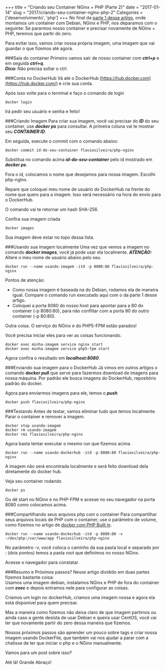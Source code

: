 +++
title = "Criando seu Container NGinx + PHP (Parte 2)"
date = "2017-01-14"
slug = "2017/criando-seu-container-nginx-php-2"
Categories = ['desenvolvimento', 'php']
+++
No final da [parte 1 desse artigo](http://flaviosilveira.com/2017/criando-seu-container-nginx-php-1), onde montamos um container com Debian, NGinx e PHP, nos deparamos com o seguinte: Se pararmos nosso container e precisar novamente de NGinx + PHP, teremos que partir do zero.

Para evitar isso, vamos criar nossa própria imagem, uma imagem que vai guardar o que fizemos até agora.
<!--more-->
###Saia do container
Primeiro vamos sair de nosso container com ***ctrl+p*** e em seguida ***ctrl+q***.<br/>***Dica:*** Não precisa soltar o ctrl.

###Conta no DockerHub
Vá até o DockerHub [https://hub.docker.com](https://hub.docker.com/) e crie sua conta.

Após isso volte para o terminal e faço o comando de login

	docker login
	
Irá pedir seu usuário e senha e feito!

###Criando Imagem
Para criar sua imagem, você vai precisar do ***ID*** do seu container, use ***docker ps*** para consultar. A primeira coluna vai te mostrar seu ***CONTAINER ID***.

Em seguida, execute o commit com o comando abaixo:

	docker commit id-do-seu-container flaviosilveira/php-nginx
	
Substitua no comando acima ***id-do-seu-container*** pelo id mostrado em ***docker ps***.

Fora o id, colocamos o nome que desejamos para nossa imagem. Escolhi php-nginx.

Repare que coloquei meu nome de usuário do DockerHub na frente do nome que quero para a imagem. Isso será necessário na hora do envio para o DockerHub.

O comando vai te retornar um hash SHA-256.

Confira sua imagem criada
	
	docker images
	
Sua imagem deve estar no topo dessa lista.

###Usando sua imagem localmente
Uma vez que vemos a imagem no comando ***docker images***, você já pode usar ela localmente.
***ATENÇÃO:*** Altere o meu nome de usuário abaixo pelo seu.

	docker run --name usando-imagem -itd -p 8080:80 flaviosilveira/php-nginx

Pontos de atenção:

- Como nossa imagem é baseada na do Debian, rodamos ela de maneira igual. Compare o comando run executado aqui com o da parte 1 desse artigo.
- Coloquei a porta 8080 do nosso host para apontar para a 80 do container (-p 8080:80), para não conflitar com a porta 80 do outro container (-p 80:80).

Outra coisa. O serviço do NGinx e do PHP5-FPM estão parados!

Você precisa iniciar eles para ver as coisas funcionando.

	docker exec minha-imagem service nginx start
	docker exec minha-imagem service php5-fpm start

Agora confira o resultado em ***localhost:8080***.

###Enviando sua imagem para o DockerHub
Já vimos em outros artigos o comando ***docker pull*** que serve para fazermos download de imagens para nossa máquina. Por padrão ele busca imagens do DockerHub, repositório padrão do docker.

Agora para enviarmos imagens para ele, temos o ***push***

	docker push flaviosilveira/php-nginx

###Testando
Antes de testar, vamos eliminar tudo que temos localmente. Parar o container e remover a imagem.

	docker stop usando-imagem
	docker rm usando-imagem
	docker rmi flaviosilveira/php-nginx
	
Agora basta tentar executar o mesmo run que fizemos acima.

	docker run --name usando-dockerhub -itd -p 8080:80 flaviosilveira/php-nginx

A imagem não será encontrada localmente e será feito download dela diretamente do docker hub.

Veja seu container rodando
	
	docker ps
	
Ou dê start no NGinx e no PHP-FPM e acesse no seu navegador na porta 8080 como colocamos acima.

###Compartilhando seus arquivos php com o container
Para compartilhar seus arquivos locais de PHP com o container, use o parâmetro de volume, como fizemos no artigo de [docker com PHP Built in](http://flaviosilveira.com/2016/docker-php7-e-php-built-in/).

	docker run --name usando-dockerhub -itd -p 8080:80 -v ~/dev/php:/var/www/app flaviosilveira/php-nginx
	
No parâmetro -v, você coloca o caminho da sua pasta local e separado por : (dois pontos) temos a pasta root que definimos no nosso NGinx.

Acesse o navegador para constatar.

###Resumo e Próximos passos?
Nesse artigo dividido em duas partes fizemos bastante coisa:
<br/>Usamos uma imagem debian, instalamos NGinx e PHP de fora do container com ***exec*** e depois entramos nele para configurar as coisas.

Criamos um login no dockerHub, criamos uma imagem nossa e agora ela está disponível para quem precisar.

Mas a maneira como fizemos não deixa claro de que imagem partimos ou ainda caso a gente desista de usar Debian e queira usar CentOS, você vai ter que novamente partir do zero dessa maneira que fizemos.

Nossos próximos passos são aprender um pouco sobre tags e criar nossa imagem usando DockerFile, que também vai nos ajudar a parar com a chatisse de ter que iniciar o php e o NGinx manualmente.

Vamos para um post sobre isso?

Até lá! Grande Abraço!
